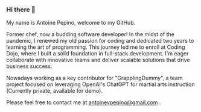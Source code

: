 ### Hi there 👋 

My name is Antoine Pepino, welcome to my GitHub.

Former chef, now a budding software developer!  In the midst of the pandemic, I renewed my old passion for coding and dedicated two years to learning the art of programming. This journey led me to enroll at Coding Dojo, where I built a solid foundation in full-stack development. I'm eager collaborate with innovative teams and deliver scalable solutions that drive business success.

Nowadays working as a key contributor for "GrapplingDummy", a team project focused on leveraging OpenAI's ChatGPT for martial arts instruction (Currently private, available for demo).

Please feel free to contact me at antoinevpepino@gmail.com . 
